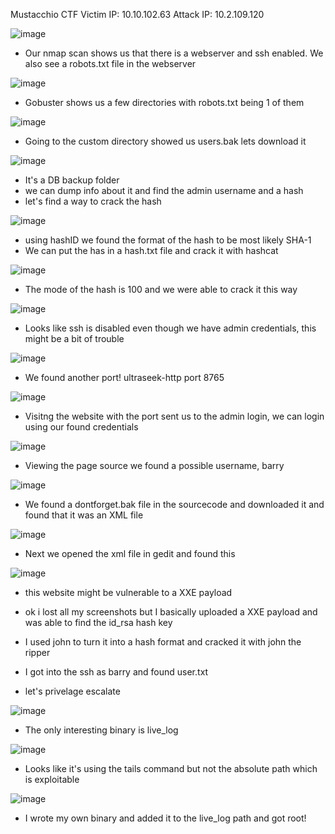 Mustacchio CTF
Victim IP: 10.10.102.63
Attack IP: 10.2.109.120  

![image](https://github.com/JordanPenaloza/TryHackMe/assets/113396128/192bcfeb-e1ea-4faf-87d2-41d5ab78e983)

  - Our nmap scan shows us that there is a webserver and ssh enabled. We also see a robots.txt file in the webserver

![image](https://github.com/JordanPenaloza/TryHackMe/assets/113396128/d75acdf6-86be-4b93-97f2-0be82e46ec29)

  - Gobuster shows us a few directories with robots.txt being 1 of them

![image](https://github.com/JordanPenaloza/TryHackMe/assets/113396128/2ea4c776-6f12-4640-9260-83bf79566541)

  - Going to the custom directory showed us users.bak lets download it

![image](https://github.com/JordanPenaloza/TryHackMe/assets/113396128/4fe35e70-4db1-4988-a7ca-e7acc771814c)

  - It's a DB backup folder
  - we can dump info about it and find the admin username and a hash
  - let's find a way to crack the hash

![image](https://github.com/JordanPenaloza/TryHackMe/assets/113396128/6b61f888-5d88-41f8-9894-25907b1f1fee)

  - using hashID we found the format of the hash to be most likely SHA-1
  - We can put the has in a hash.txt file and crack it with hashcat

![image](https://github.com/JordanPenaloza/TryHackMe/assets/113396128/7389dbec-3f24-4723-a66f-69aca1085964)

  - The mode of the hash is 100 and we were able to crack it this way

![image](https://github.com/JordanPenaloza/TryHackMe/assets/113396128/46b30147-61fd-4a61-8de4-2775000d5904)

  - Looks like ssh is disabled even though we have admin credentials, this might be a bit of trouble

![image](https://github.com/JordanPenaloza/TryHackMe/assets/113396128/daa3b994-8eef-4294-83ab-0bd1215a4f12)

  - We found another port! ultraseek-http port 8765

![image](https://github.com/JordanPenaloza/TryHackMe/assets/113396128/52078179-ee0d-48c9-a240-b0887c57e883)

  - Visitng the website with the port sent us to the admin login, we can login using our found credentials

![image](https://github.com/JordanPenaloza/TryHackMe/assets/113396128/bdc6da8e-1889-4ba2-b60a-eab664610c7f)

  - Viewing the page source we found a possible username, barry

![image](https://github.com/JordanPenaloza/TryHackMe/assets/113396128/d4b6f837-b47e-43e6-961f-95db89e30930)

  - We found a dontforget.bak file in the sourcecode and downloaded it and found that it was an XML file

![image](https://github.com/JordanPenaloza/TryHackMe/assets/113396128/1541296a-5489-4e8e-b959-cd62005d71ba)

  - Next we opened the xml file in gedit and found this

![image](https://github.com/JordanPenaloza/TryHackMe/assets/113396128/1c0fc21b-9c57-4ffe-a724-c9b547ed9103)

  - this website might be vulnerable to a XXE payload



  - ok i lost all my screenshots but I basically uploaded a XXE payload and was able to find the id_rsa hash key
  - I used john to turn it into a hash format and cracked it with john the ripper
  - I got into the ssh as barry and found user.txt
  - let's privelage escalate

![image](https://github.com/JordanPenaloza/TryHackMe/assets/113396128/1764b0d7-7285-4307-bb94-17b5db3c4a92)

  - The only interesting binary is live_log

![image](https://github.com/JordanPenaloza/TryHackMe/assets/113396128/493f08c8-27d5-4b0a-8b4a-5aec6a832d1d)

  - Looks like it's using the tails command but not the absolute path which is exploitable

![image](https://github.com/JordanPenaloza/TryHackMe/assets/113396128/e692f0bf-ea3e-4284-9c5a-658dfa03d947)

  - I wrote my own binary and added it to the live_log path and got root!






